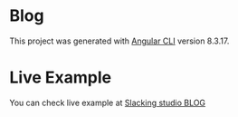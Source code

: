 # Blog

This project was generated with [Angular CLI](https://github.com/angular/angular-cli) version 8.3.17.

# Live Example

You can check live example at [Slacking studio BLOG](https://blog.eunsatio.io)
